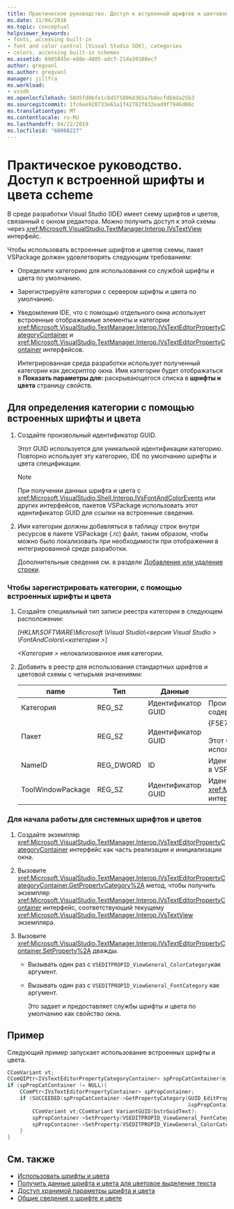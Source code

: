 ```yaml
---
title: Практическое руководство. Доступ к встроенной шрифтов и цветовой схемы | Документация Майкрософт
ms.date: 11/04/2016
ms.topic: conceptual
helpviewer_keywords:
- fonts, accessing built-in
- font and color control [Visual Studio SDK], categories
- colors, accessing built-in schemes
ms.assetid: 6905845e-e88e-4805-adcf-21da39108ec7
author: gregvanl
ms.author: gregvanl
manager: jillfra
ms.workload:
- vssdk
ms.openlocfilehash: 58d5fd0bfe1c8d5f5896d365a7b0ecfdb8da25b3
ms.sourcegitcommit: 1fc6ee928733e61a1f42782f832ead9f7946d00c
ms.translationtype: MT
ms.contentlocale: ru-RU
ms.lasthandoff: 04/22/2019
ms.locfileid: "60068227"
---
```

# <a name="how-to-access-the-built-in-fonts-and-color-ccheme"></a>Практическое руководство. Доступ к встроенной шрифты и цвета ccheme
В среде разработки Visual Studio (IDE) имеет схему шрифтов и цветов, связанный с окном редактора. Можно получить доступ к этой схемы через <xref:Microsoft.VisualStudio.TextManager.Interop.IVsTextView> интерфейс.

 Чтобы использовать встроенные шрифтов и цветов схемы, пакет VSPackage должен удовлетворять следующим требованиям:

- Определите категорию для использования со службой шрифты и цвета по умолчанию.

- Зарегистрируйте категории с сервером шрифты и цвета по умолчанию.

- Уведомления IDE, что с помощью отдельного окна использует встроенные отображаемые элементы и категории <xref:Microsoft.VisualStudio.TextManager.Interop.IVsTextEditorPropertyCategoryContainer> и <xref:Microsoft.VisualStudio.TextManager.Interop.IVsTextEditorPropertyContainer> интерфейсов.

  Интегрированная среда разработки использует полученный категории как дескриптор окна. Имя категории будет отображаться в **Показать параметры для:** раскрывающегося списка в **шрифты и цвета** страницу свойств.

## <a name="to-define-a-category-using-built-in-fonts-and-colors"></a>Для определения категории с помощью встроенных шрифты и цвета

1. Создайте произвольный идентификатор GUID.

     Этот GUID используется для уникальной идентификации категорию. Повторно использует эту категорию, IDE по умолчанию шрифты и цвета спецификации.

    > [!NOTE]
    >  При получении данных шрифта и цвета с <xref:Microsoft.VisualStudio.Shell.Interop.IVsFontAndColorEvents> или других интерфейсов, пакетов VSPackage использовать этот идентификатор GUID для ссылки на встроенные сведения.

2. Имя категории должны добавляться в таблицу строк внутри ресурсов в пакете VSPackage (*.rc*) файл, таким образом, чтобы можно было локализовать при необходимости при отображении в интегрированной среде разработки.

     Дополнительные сведения см. в разделе [Добавление или удаление строки](/cpp/windows/adding-or-deleting-a-string).

### <a name="to-register-a-category-using-built-in-fonts-and-colors"></a>Чтобы зарегистрировать категории, с помощью встроенных шрифты и цвета

1. Создайте специальный тип записи реестра категории в следующем расположении:

     *[HKLM\SOFTWARE\Microsoft \Visual Studio\\\<версия Visual Studio > \FontAndColors\\\<категории >*]

     *\<Категория >* нелокализованное имя категории.

2. Добавить в реестр для использования стандартных шрифтов и цветовой схемы с четырьмя значениями:

    |name|Тип|Данные|Описание|
    |----------|----------|----------|-----------------|
    |Категория|REG_SZ|Идентификатор GUID|Произвольный GUID, определяющий категорию, которая содержит акций шрифт и цветовую схему.|
    |Пакет|REG_SZ|Идентификатор GUID|{F5E7E71D-1401-11D1-883B-0000F87579D2}<br /><br /> Этот GUID используется всех пакетов VSPackage, использующих настройки шрифта и цвета по умолчанию.|
    |NameID|REG_DWORD|ID|Идентификатор ресурса имени категории локализуемых в VSPackage.|
    |ToolWindowPackage|REG_SZ|Идентификатор GUID|Идентификатор GUID VSPackage, реализующего <xref:Microsoft.VisualStudio.TextManager.Interop.IVsTextView> интерфейс.|

### <a name="to-initiate-the-use-of-system-provided-fonts-and-colors"></a>Для начала работы для системных шрифтов и цветов

1. Создайте экземпляр <xref:Microsoft.VisualStudio.TextManager.Interop.IVsTextEditorPropertyCategoryContainer> интерфейс как часть реализации и инициализации окна.

2. Вызовите <xref:Microsoft.VisualStudio.TextManager.Interop.IVsTextEditorPropertyCategoryContainer.GetPropertyCategory%2A> метод, чтобы получить экземпляр <xref:Microsoft.VisualStudio.TextManager.Interop.IVsTextEditorPropertyContainer> интерфейс, соответствующий текущему <xref:Microsoft.VisualStudio.TextManager.Interop.IVsTextView> экземпляра.

3. Вызовите <xref:Microsoft.VisualStudio.TextManager.Interop.IVsTextEditorPropertyContainer.SetProperty%2A> дважды.

   - Вызывать один раз с `VSEDITPROPID_ViewGeneral_ColorCategory`как аргумент.

   - Вызывать один раз с `VSEDITPROPID_ViewGeneral_FontCategory` как аргумент.

     Это задает и предоставляет службы шрифты и цвета по умолчанию как свойство окна.

## <a name="example"></a>Пример
 Следующий пример запускает использование встроенных шрифты и цвета.

```cpp
CComVariant vt;
CComQIPtr<IVsTextEditorPropertyCategoryContainer> spPropCatContainer(m_spView);
if (spPropCatContainer != NULL){
    CComPtr<IVsTextEditorPropertyContainer> spPropContainer;
    if (SUCCEEDED(spPropCatContainer->GetPropertyCategory(GUID_EditPropCategory_View_MasterSettings,
                                                          &spPropContainer))){
        CComVariant vt;CComVariant VariantGUID(bstrGuidText);
        spPropContainer->SetProperty(VSEDITPROPID_ViewGeneral_FontCategory, VariantGUID);
        spPropContainer->SetProperty(VSEDITPROPID_ViewGeneral_ColorCategory, VariantGUID);
    }
}
```

## <a name="see-also"></a>См. также

- [Использовать шрифты и цвета](../extensibility/using-fonts-and-colors.md)
- [Получить данные шрифта и цвета для цветовое выделение текста](../extensibility/getting-font-and-color-information-for-text-colorization.md)
- [Доступ хранимой параметры шрифта и цвета](../extensibility/accessing-stored-font-and-color-settings.md)
- [Общие сведения о шрифте и цвете](../extensibility/font-and-color-overview.md)